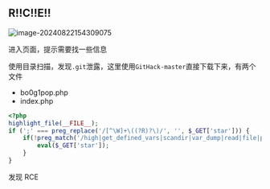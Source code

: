 ## R!!C!!E!!

![image-20240822154309075](https://gitee.com/bx33661/image/raw/master/path/image-20240822154309075.png)

进入页面，提示需要找一些信息

使用目录扫描，发现`.git`泄露，这里使用`GitHack-master`直接下载下来，有两个文件

- bo0g1pop.php
- index.php

```php
<?php
highlight_file(__FILE__);
if (';' === preg_replace('/[^\W]+\((?R)?\)/', '', $_GET['star'])) {
    if(!preg_match('/high|get_defined_vars|scandir|var_dump|read|file|php|curent|end/i',$_GET['star'])){
        eval($_GET['star']);
    }
}
```

发现   RCE  